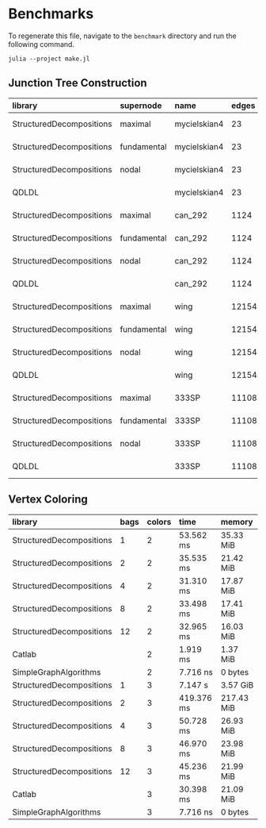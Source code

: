 # Benchmarks

To regenerate this file, navigate to the ``benchmark`` directory and run the following command.
```
julia --project make.jl
```

## Junction Tree Construction

| library | supernode | name | edges | time | memory |
| :------ | :-------- | :----| :---- | :--- | :----- |
| StructuredDecompositions | maximal | mycielskian4 | 23 | 2.426 μs | 6.70 KiB |
| StructuredDecompositions | fundamental | mycielskian4 | 23 | 2.565 μs | 6.97 KiB |
| StructuredDecompositions | nodal | mycielskian4 | 23 | 2.333 μs | 6.33 KiB |
| QDLDL |      | mycielskian4 | 23 | 1.046 μs | 4.70 KiB |
| StructuredDecompositions | maximal | can_292 | 1124 | 46.708 μs | 146.36 KiB |
| StructuredDecompositions | fundamental | can_292 | 1124 | 47.792 μs | 148.39 KiB |
| StructuredDecompositions | nodal | can_292 | 1124 | 50.042 μs | 146.75 KiB |
| QDLDL |      | can_292 | 1124 | 28.250 μs | 146.08 KiB |
| StructuredDecompositions | maximal | wing | 121544 | 17.985 ms | 28.59 MiB |
| StructuredDecompositions | fundamental | wing | 121544 | 17.644 ms | 29.89 MiB |
| StructuredDecompositions | nodal | wing | 121544 | 54.461 ms | 179.76 MiB |
| QDLDL |      | wing | 121544 | 97.953 ms | 177.01 MiB |
| StructuredDecompositions | maximal | 333SP | 11108633 | 1.206 s | 1.64 GiB |
| StructuredDecompositions | fundamental | 333SP | 11108633 | 1.197 s | 1.64 GiB |
| StructuredDecompositions | nodal | 333SP | 11108633 | 2.519 s | 3.95 GiB |
| QDLDL |      | 333SP | 11108633 | 2.572 s | 3.89 GiB |

## Vertex Coloring

| library | bags | colors | time | memory |
| :------ | :--- | :----- | :----| :----- |
| StructuredDecompositions | 1 | 2 | 53.562 ms | 35.33 MiB |
| StructuredDecompositions | 2 | 2 | 35.535 ms | 21.42 MiB |
| StructuredDecompositions | 4 | 2 | 31.310 ms | 17.87 MiB |
| StructuredDecompositions | 8 | 2 | 33.498 ms | 17.41 MiB |
| StructuredDecompositions | 12 | 2 | 32.965 ms | 16.03 MiB |
| Catlab |     | 2 | 1.919 ms | 1.37 MiB |
| SimpleGraphAlgorithms |     | 2 | 7.716 ns | 0 bytes |
| StructuredDecompositions | 1 | 3 | 7.147 s | 3.57 GiB |
| StructuredDecompositions | 2 | 3 | 419.376 ms | 217.43 MiB |
| StructuredDecompositions | 4 | 3 | 50.728 ms | 26.93 MiB |
| StructuredDecompositions | 8 | 3 | 46.970 ms | 23.98 MiB |
| StructuredDecompositions | 12 | 3 | 45.236 ms | 21.99 MiB |
| Catlab |     | 3 | 30.398 ms | 21.09 MiB |
| SimpleGraphAlgorithms |     | 3 | 7.716 ns | 0 bytes |
